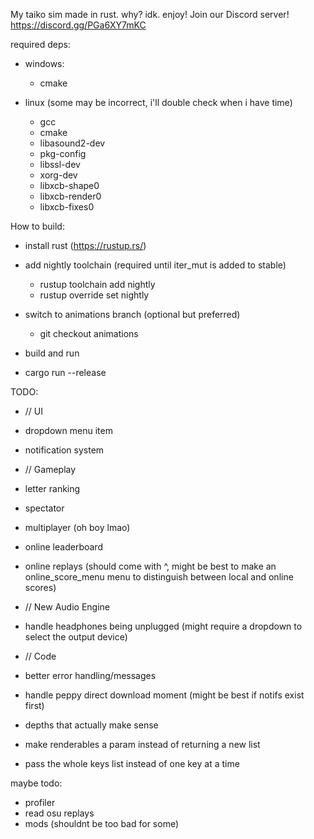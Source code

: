 My taiko sim made in rust. why? idk. enjoy!
Join our Discord server! https://discord.gg/PGa6XY7mKC

required deps:
 - windows:
   - cmake

 - linux (some may be incorrect, i'll double check when i have time)
   - gcc
   - cmake
   - libasound2-dev
   - pkg-config
   - libssl-dev
   - xorg-dev
   - libxcb-shape0
   - libxcb-render0
   - libxcb-fixes0

How to build:
 - install rust (https://rustup.rs/)
 - add nightly toolchain (required until iter_mut is added to stable)
   - rustup toolchain add nightly
   - rustup override set nightly

 - switch to animations branch (optional but preferred)
   - git checkout animations

 - build and run
  - cargo run --release
   

TODO:
- // UI
 - dropdown menu item
 - notification system
  
- // Gameplay
 - letter ranking
 - spectator
 - multiplayer (oh boy lmao)
 - online leaderboard
 - online replays (should come with ^, might be best to make an online_score_menu menu to distinguish between local and online scores)

- // New Audio Engine
 - handle headphones being unplugged (might require a dropdown to select the output device)

- // Code
 - better error handling/messages
 - handle peppy direct download moment (might be best if notifs exist first)
 - depths that actually make sense
 - make renderables a param instead of returning a new list
 - pass the whole keys list instead of one key at a time
  
maybe todo:
 - profiler
 - read osu replays
 - mods (shouldnt be too bad for some)